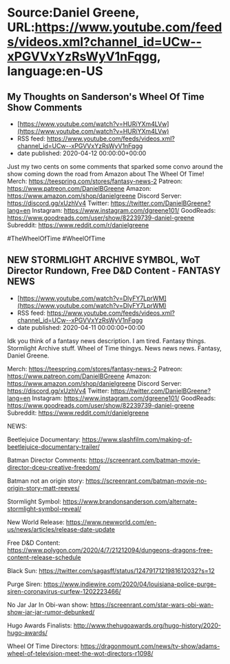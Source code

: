 # Source:Daniel Greene, URL:https://www.youtube.com/feeds/videos.xml?channel_id=UCw--xPGVVxYzRsWyV1nFqgg, language:en-US

## My Thoughts on Sanderson's Wheel Of Time Show Comments
 - [https://www.youtube.com/watch?v=HURiYXm4LVw](https://www.youtube.com/watch?v=HURiYXm4LVw)
 - RSS feed: https://www.youtube.com/feeds/videos.xml?channel_id=UCw--xPGVVxYzRsWyV1nFqgg
 - date published: 2020-04-12 00:00:00+00:00

Just my two cents on some comments that sparked some convo around the show coming down the road from Amazon about The Wheel Of Time! 
Merch: https://teespring.com/stores/fantasy-news-2
Patreon: https://www.patreon.com/DanielBGreene
Amazon: https://www.amazon.com/shop/danielgreene
Discord Server: https://discord.gg/xUzhVv4
Twitter: https://twitter.com/DanielBGreene?lang=en
Instagram: https://www.instagram.com/dgreene101/
GoodReads: https://www.goodreads.com/user/show/82239739-daniel-greene
Subreddit: https://www.reddit.com/r/danielgreene

#TheWheelOfTime #WheelOfTime

## NEW STORMLIGHT ARCHIVE SYMBOL, WoT Director Rundown, Free D&D Content - FANTASY NEWS
 - [https://www.youtube.com/watch?v=DlyFY7LprWM](https://www.youtube.com/watch?v=DlyFY7LprWM)
 - RSS feed: https://www.youtube.com/feeds/videos.xml?channel_id=UCw--xPGVVxYzRsWyV1nFqgg
 - date published: 2020-04-11 00:00:00+00:00

Idk you think of a fantasy news description. I am tired. Fantasy things. Stormlight Archive stuff. Wheel of Time thingys. News news news. Fantasy, Daniel Greene. 

Merch: https://teespring.com/stores/fantasy-news-2
Patreon: https://www.patreon.com/DanielBGreene
Amazon: https://www.amazon.com/shop/danielgreene
Discord Server: https://discord.gg/xUzhVv4
Twitter: https://twitter.com/DanielBGreene?lang=en
Instagram: https://www.instagram.com/dgreene101/
GoodReads: https://www.goodreads.com/user/show/82239739-daniel-greene
Subreddit: https://www.reddit.com/r/danielgreene

NEWS: 

Beetlejuice Documentary: https://www.slashfilm.com/making-of-beetlejuice-documentary-trailer/

Batman Director Comments: https://screenrant.com/batman-movie-director-dceu-creative-freedom/

Batman not an origin story: https://screenrant.com/batman-movie-no-origin-story-matt-reeves/

Stormlight Symbol: https://www.brandonsanderson.com/alternate-stormlight-symbol-reveal/

New World Release: https://www.newworld.com/en-us/news/articles/release-date-update

Free D&D Content: https://www.polygon.com/2020/4/7/21212094/dungeons-dragons-free-content-release-schedule

Black Sun: https://twitter.com/sagasff/status/1247917121981612032?s=12

Purge Siren: https://www.indiewire.com/2020/04/louisiana-police-purge-siren-coronavirus-curfew-1202223466/

No Jar Jar In Obi-wan show: https://screenrant.com/star-wars-obi-wan-show-jar-jar-rumor-debunked/

Hugo Awards Finalists: http://www.thehugoawards.org/hugo-history/2020-hugo-awards/

Wheel Of Time Directors: https://dragonmount.com/news/tv-show/adams-wheel-of-television-meet-the-wot-directors-r1098/

